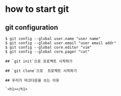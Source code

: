 # how to start git

## git configuration

```shell
$ git config --global user.name "user name"
$ git config --global user.email "user email addr"
$ git config --global core.editor "vim"
$ git config --global core.pager "cat"

## `git init`으로 프로젝트 시작하기

## `git clone`으로  프로젝트 시작하기

## 우리가 마크다운을 쓰는 이유

`<h1></h1>